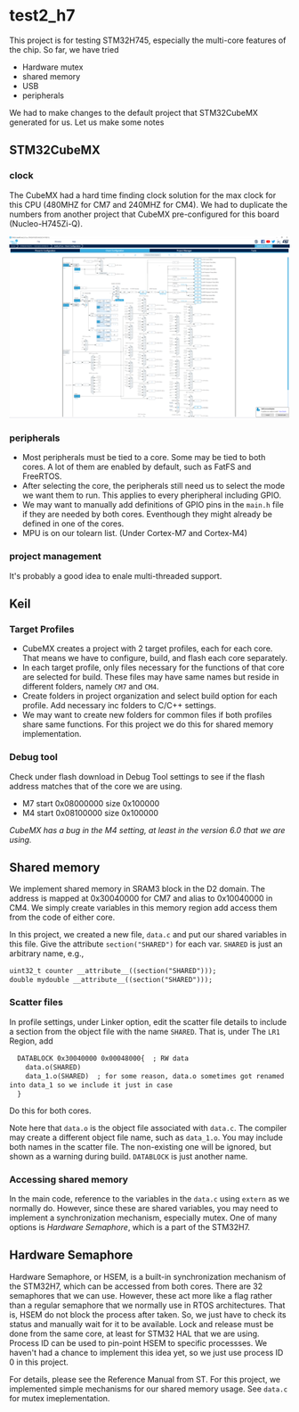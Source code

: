 # test2_h7
 
This project is for testing STM32H745, especially the multi-core features of the chip.  So far, we have tried
- Hardware mutex
- shared memory
- USB
- peripherals

We had to make changes to the default project that STM32CubeMX generated for us.  Let us make some notes

## STM32CubeMX
### clock
The CubeMX had a hard time finding clock solution for the max clock for this CPU (480MHZ for CM7 and 240MHZ for CM4).
We had to duplicate the numbers from another project that CubeMX pre-configured for this board (Nucleo-H745Zi-Q).

![H7 Clock Settings](/img/h7clock.png)


### peripherals
- Most peripherals must be tied to a core.  Some may be tied to both cores.  A lot of them are enabled by default, such as FatFS and FreeRTOS.
- After selecting the core, the peripherals still need us to select the mode we want them to run.  This applies to every pheripheral including GPIO.
- We may want to manually add definitions of GPIO pins in the `main.h` file if they are needed by both cores. Eventhough they might already be defined in one of the cores.
- MPU is on our tolearn list. (Under Cortex-M7 and Cortex-M4)

### project management
It's probably a good idea to enale multi-threaded support.

## Keil
### Target Profiles
- CubeMX creates a project with 2 target profiles, each for each core.  That means we have to configure, build, and flash each core separately.
- In each target profile, only files necessary for the functions of that core are selected for build.  These files may have same names but reside in different folders, namely `CM7` and `CM4`.
- Create folders in project organization and select build option for each profile.  Add necessary inc folders to C/C++ settings.
- We may want to create new folders for common files if both profiles share same functions.  For this project we do this for shared memory implementation.


### Debug tool
Check under flash download in Debug Tool settings to see if the flash address matches that of the core we are using.
- M7 start 0x08000000 size 0x100000
- M4 start 0x08100000 size 0x100000

*CubeMX has a bug in the M4 setting, at least in the version 6.0 that we are using.*


## Shared memory
We implement shared memory in SRAM3 block in the D2 domain.  The address is mapped at 0x30040000 for CM7 and alias to 0x10040000 in CM4.
We simply create variables in this memory region add access them from the code of either core.

In this project, we created a new file, `data.c` and put our shared variables in this file.  Give the attribute `section("SHARED")` for each var.
`SHARED` is just an arbitrary name, e.g., 
```
uint32_t counter __attribute__((section("SHARED")));
double mydouble __attribute__((section("SHARED")));
```

### Scatter files
In profile settings, under Linker option, edit the scatter file details to include a section from the object file with the name `SHARED`.  That is, under The `LR1` Region, add
```
  DATABLOCK 0x30040000 0x00048000{  ; RW data
	data.o(SHARED)
	data_1.o(SHARED)  ; for some reason, data.o sometimes got renamed into data_1 so we include it just in case
  }
```
Do this for both cores.

Note here that `data.o` is the object file associated with `data.c`.  The compiler may create a different object file name, such as `data_1.o`.
You may include both names in the scatter file.  The non-existing one will be ignored, but shown as a warning during build.
`DATABLOCK` is just another name.

### Accessing shared memory
In the main code, reference to the variables in the `data.c` using `extern` as we normally do.  However, since these are shared variables, you may need to implement a synchronization mechanism, especially mutex.
One of many options is *Hardware Semaphore*, which is a part of the STM32H7.


## Hardware Semaphore
Hardware Semaphore, or HSEM, is a built-in synchronization mechanism of the STM32H7, which can be accessed from both cores.
There are 32 semaphores that we can use.  However, these act more like a flag rather than a regular semaphore that we normally use in RTOS architectures.
That is, HSEM do not block the process after taken.  So, we just have to check its status and manually wait for it to be available.  Lock and release must be done from the same core, at least for STM32 HAL that we are using.
Process ID can be used to pin-point HSEM to specific processses.  We haven't had a chance to implement this idea yet, so we just use process ID 0 in this project.

For details, please see the Reference Manual from ST.  For this project, we implemented simple mechanisms for our shared memory usage. See `data.c` for mutex imeplementation.